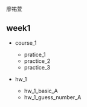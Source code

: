 廖祐萱
## week1

- course_1
    - pratice_1
    - practice_2
    - practice_3

- hw_1
    - hw_1_basic_A
    - hw_1_guess_number_A

